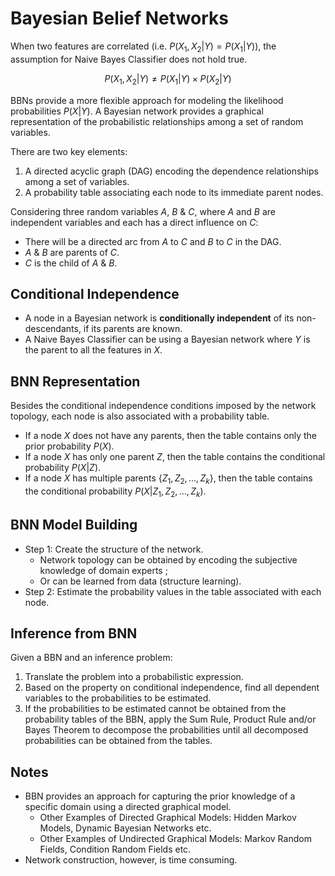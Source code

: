 # Bayesian Belief Networks

When two features are correlated (i.e. $P(X_1, X_2 | Y) = P (X_1 | Y)$), the assumption for Naive Bayes Classifier does not hold true.

$$
P(X_1, X_2 | Y) \neq P(X_1 | Y) \times P(X_2 | Y)
$$

BBNs provide a more flexible approach for modeling the likelihood probabilities $P(X | Y)$. A Bayesian network provides a graphical representation of the probabilistic relationships among a set of random variables.

There are two key elements:

1. A directed acyclic graph (DAG) encoding the dependence relationships among a set of variables.
2. A probability table associating each node to its immediate parent nodes.

Considering three random variables $A$, $B$ & $C$, where $A$ and $B$ are independent variables and each has a direct influence on $C$:

- There will be a directed arc from $A$ to $C$ and $B$ to $C$ in the DAG.
- $A$ & $B$ are parents of $C$.
- $C$ is the child of $A$ & $B$.

## Conditional Independence

- A node in a Bayesian network is **conditionally independent** of its non-descendants, if its parents are known.
- A Naive Bayes Classifier can be using a Bayesian network where $Y$ is the parent to all the features in $X$.

## BNN Representation

Besides the conditional independence conditions imposed by the network topology, each node is also associated with a probability table.

- If a node $X$ does not have any parents, then the table contains only the prior probability $P(X)$.
- If a node $X$ has only one parent $Z$, then the table contains the conditional probability $P(X | Z)$.
- If a node $X$ has multiple parents $\{Z_1, Z_2, ... , Z_k\}$, then the table contains the conditional probability $P(X | Z_1, Z_2, ... , Z_k)$.

## BNN Model Building

- Step 1: Create the structure of the network.
    - Network topology can be obtained by encoding the subjective knowledge of domain experts ;
    - Or can be learned from data (structure learning).
- Step 2: Estimate the probability values in the table associated with each node.

## Inference from BNN

Given a BBN and an inference problem:

1. Translate the problem into a probabilistic expression.
2. Based on the property on conditional independence, find all dependent variables to the probabilities to be estimated.
3. If the probabilities to be estimated cannot be obtained from the probability tables of the BBN, apply the Sum Rule, Product Rule and/or Bayes Theorem to decompose the probabilities until all decomposed probabilities can be obtained from the tables.

## Notes

- BBN provides an approach for capturing the prior knowledge of a specific domain using a directed graphical model.
    - Other Examples of Directed Graphical Models: Hidden Markov Models, Dynamic Bayesian Networks etc.
    - Other Examples of Undirected Graphical Models: Markov Random Fields, Condition Random Fields etc.
- Network construction, however, is time consuming.
